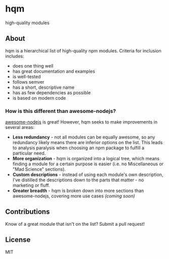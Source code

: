 # hqm

high-quality modules

## About

hqm is a hierarchical list of high-quality npm modules. Criteria for inclusion includes:
* does one thing well
* has great documentation and examples
* is well-tested
* follows semver
* has a short, descriptive name
* has as few dependencies as possible
* is based on modern code

### How is this different than awesome-nodejs?

[awesome-nodejs](https://github.com/sindresorhus/awesome-nodejs) is great! However, hqm seeks to make improvements in several areas:
* **Less redundancy** - not all modules can be equally awesome, so any redundancy likely means there are inferior options on the list. This leads to analysis paralysis when choosing an npm package to fulfill a particular need.
* **More organization** - hqm is organized into a logical tree, which means finding a module for a certain purpose is easier (i.e. no Miscellaneous or "Mad Science" sections).
* **Custom descriptions** - instead of using each module's own description, I've distilled the descriptions down to the parts that matter - no marketing or fluff.
* **Greater breadth** - hqm is broken down into more sections than awesome-nodejs, covering more use cases *(coming soon)*

## Contributions

Know of a great module that isn't on the list? Submit a pull request!

## License

MIT
